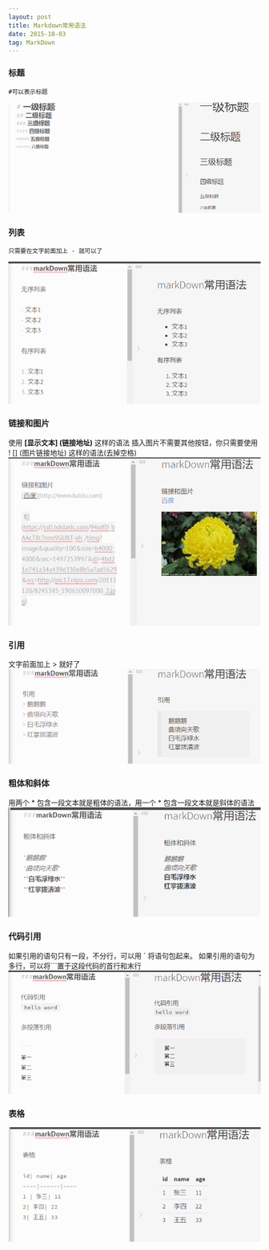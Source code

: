 ```yaml
---
layout: post
title: Markdown常用语法
date: 2015-10-03 
tag: MarkDown
---
```


### 标题
    #可以表示标题

![](/images/posts/md/biaoti.png)


### 列表
    只需要在文字前面加上 - 就可以了

![](/images/posts/md/liebiao.png)

### 链接和图片
使用 **[显示文本] (链接地址)** 这样的语法
插入图片不需要其他按钮，你只需要使用 ! [] (图片链接地址) 这样的语法(去掉空格)
![](/images/posts/md/lianjiehetupian.png)

### 引用
文字前面加上 > 就好了
![](/images/posts/md/yinyong.png)


### 粗体和斜体
用两个 * 包含一段文本就是粗体的语法，用一个 * 包含一段文本就是斜体的语法
![](/images/posts/md/cutihexieti.png)

### 代码引用
如果引用的语句只有一段，不分行，可以用 ` 将语句包起来。
如果引用的语句为多行，可以将```置于这段代码的首行和末行
![](/images/posts/md/daimayinyong.png)

### 表格 
![](/images/posts/md/biaoge.png)

